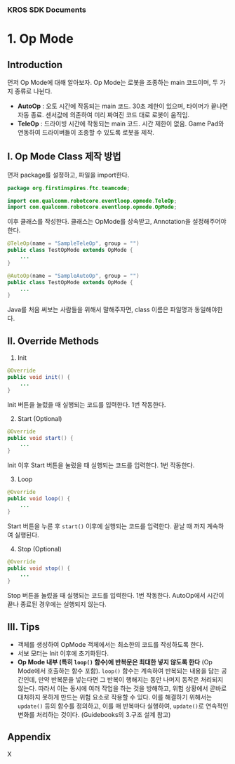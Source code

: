 ### KROS SDK Documents
# 1. Op Mode

## Introduction

먼저 Op Mode에 대해 알아보자. Op Mode는 로봇을 조종하는 main 코드이며, 두 가지 종류로 나뉜다.

* **AutoOp** : 오토 시간에 작동되는 main 코드. 30초 제한이 있으며, 타이머가 끝나면 자동 종료. 센서값에 의존하여 미리 짜여진 코드 대로 로봇이 움직임.
* **TeleOp** : 드라이빙 시간에 작동되는 main 코드. 시간 제한이 없음. Game Pad와 연동하여 드라이버들이 조종할 수 있도록 로봇을 제작.

## I. Op Mode Class 제작 방법

먼저 package를 설정하고, 파일을 import한다.
```java
package org.firstinspires.ftc.teamcode;

import com.qualcomm.robotcore.eventloop.opmode.TeleOp;
import com.qualcomm.robotcore.eventloop.opmode.OpMode;
```

이후 클래스를 작성한다. 클래스는 OpMode를 상속받고, Annotation을 설정해주어야 한다.
```java
@TeleOp(name = "SampleTeleOp", group = "")
public class TestOpMode extends OpMode {
    ...
}
```
```java
@AutoOp(name = "SampleAutoOp", group = "")
public class TestOpMode extends OpMode {
    ...
}
```
Java를 처음 써보는 사람들을 위해서 말해주자면, class 이름은 파일명과 동일해야한다.

## II. Override Methods
1. Init
```java
@Override
public void init() {
    ...
}
```
Init 버튼을 눌렀을 때 실행되는 코드를 입력한다. 1번 작동한다.

2. Start (Optional)
```java
@Override
public void start() {
    ...
}
```
Init 이후 Start 버튼을 눌렀을 때 실행되는 코드를 입력한다. 1번 작동한다.

3. Loop
```java
@Override
public void loop() {
    ...
}
```
Start 버튼을 누른 후 `start()` 이후에 실행되는 코드를 입력한다. 끝날 때 까지 계속하여 실행된다.

4. Stop (Optional)
```java
@Override
public void stop() {
    ...
}
```
Stop 버튼을 눌렀을 때 실행되는 코드를 입력한다. 1번 작동한다. AutoOp에서 시간이 끝나 종료된 경우에는 실행되지 않는다.

## III. Tips
* 객체를 생성하여 OpMode 객체에서는 최소한의 코드를 작성하도록 한다.
* 서보 모터는 Init 이후에 초기화된다.
* **Op Mode 내부 (특히 `loop()` 함수)에 반복문은 최대한 넣지 않도록 한다** (Op Mode에서 호출하는 함수 포함).
  `loop()` 함수는 계속하여 반복되는 내용을 담는 공간인데, 만약 반복문을 넣는다면 그 반복이 행해지는 동안 나머지 동작은 처리되지 않는다.
  따라서 이는 동시에 여러 작업을 하는 것을 방해하고, 위험 상황에서 곧바로 대처하지 못하게 만드는 위험 요소로 작용할 수 있다.
  이를 해결하기 위해서는 `update()` 등의 함수를 정의하고, 이를 매 반복마다 실행하여, `update()`로 연속적인 변화를 처리하는 것이다.
  (Guidebooks의 3.구조 설계 참고)

## Appendix
X
